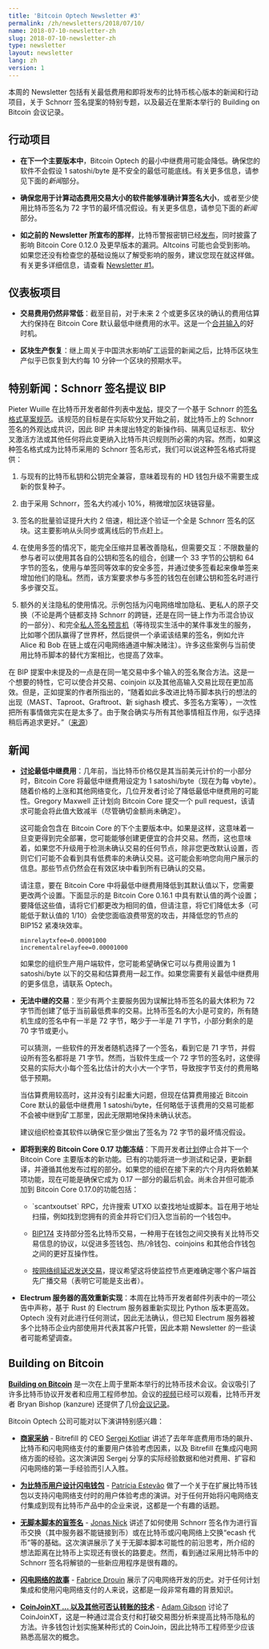 ```yaml
---
title: 'Bitcoin Optech Newsletter #3'
permalink: /zh/newsletters/2018/07/10/
name: 2018-07-10-newsletter-zh
slug: 2018-07-10-newsletter-zh
type: newsletter
layout: newsletter
lang: zh
version: 1
---
```

本周的 Newsletter 包括有关最低费用和即将发布的比特币核心版本的新闻和行动项目，关于 Schnorr 签名提案的特别专题，以及最近在里斯本举行的 Building on Bitcoin 会议记录。

## 行动项目

- **<!--bitcoin-core-minimum-relay-fee-->在下一个主要版本中**，Bitcoin Optech 的最小中继费用可能会降低。确保您的软件不会假设 1 satoshi/byte 是不安全的最低可能底线。有关更多信息，请参见下面的*新闻*部分。

- **<!--ensure-your-software-->确保您用于计算动态费用交易大小的软件能够准确计算签名大小**，或者至少使用比特币签名为 72 字节的最坏情况假设。有关更多信息，请参见下面的*新闻*部分。

- **<!--as-previous-newsletters-->如之前的 Newsletter 所宣布的那样**，比特币警报密钥已经[发布][alert released]，同时披露了影响 Bitcoin Core 0.12.0 及更早版本的漏洞。Altcoins 可能也会受到影响。如果您还没有检查您的基础设施以了解受影响的服务，建议您现在就这样做。有关更多详细信息，请查看 [Newsletter #1][newsletter #1]。

[alert released]: https://lists.linuxfoundation.org/pipermail/bitcoin-dev/2018-July/016189.html
[newsletter #1]: /zh/newsletters/2018/06/26/

## 仪表板项目

- **<!--transaction-fees-remain-very-low-->交易费用仍然非常低**：截至目前，对于未来 2 个或更多区块的确认的费用估算大约保持在 Bitcoin Core 默认最低中继费用的水平。这是一个[合并输入][consolidate inputs]的好时机。

[consolidate inputs]: https://en.bitcoin.it/wiki/Techniques_to_reduce_transaction_fees#Consolidation

- **<!--block-production-recovery-->区块生产恢复**：继上周关于中国洪水影响矿工运营的新闻之后，比特币区块生产似乎已恢复到大约每 10 分钟一个区块的预期水平。

## 特别新闻：Schnorr 签名提议 BIP

Pieter Wuille 在比特币开发者邮件列表中[发帖][schnorr post]，提交了一个基于 Schnorr 的[签名格式草案规范][schnorr draft]。该规范的目标是在实际软分叉开始之前，就比特币上的 Schnorr 签名的外观达成共识，因此 BIP 并未提出特定的新操作码、隔离见证标志、软分叉激活方法或其他任何将此变更纳入比特币共识规则所必需的内容。然而，如果这种签名格式成为比特币采用的 Schnorr 签名形式，我们可以说这种签名格式将提供：

[schnorr post]: https://lists.linuxfoundation.org/pipermail/bitcoin-dev/2018-July/016203.html
[schnorr draft]: https://github.com/sipa/bips/blob/bip-schnorr/bip-schnorr.mediawiki

1. 与现有的比特币私钥和公钥完全兼容，意味着现有的 HD 钱包升级不需要生成新的恢复种子。

2. 由于采用 Schnorr，签名大约减小 10%，稍微增加区块链容量。

3. 签名的批量验证提升大约 2 倍速，相比逐个验证一个全是  Schnorr 签名的区块。这主要影响从头同步或离线后的节点赶上。

4. 在使用多签的情况下，能完全压缩并显著改善隐私，但需要交互：不限数量的参与者可以使用其各自的公钥和签名的组合，创建一个 33 字节的公钥和 64 字节的签名，使用与单签同等效率的安全多签，并通过使多签看起来像单签来增加他们的隐私。然而，该方案要求参与多签的钱包在创建公钥和签名时进行多步骤交互。

5. 额外的关注隐私的使用情况。示例包括为闪电网络增加隐私、更私人的原子交换（不论是两个链都支持 Schnorr 的跨链，还是在同一链上作为币混合协议的一部分）、和完全[私人签名预言机][dlc]（等待现实生活中的某件事发生的服务，比如哪个团队赢得了世界杯，然后提供一个承诺该结果的签名，例如允许 Alice 和 Bob 在链上或在闪电网络通道中解决赌注）。许多这些案例与当前使用比特币脚本的替代方案相比，也提高了效率。

[dlc]: https://adiabat.github.io/dlc.pdf

在 BIP 提案中未提及的一点是在同一笔交易中多个输入的签名聚合方法。这是一个想要的特性，它可以使合并交易、coinjoin 以及其他高输入交易比现在更加高效。但是，正如提案的作者所指出的，“随着如此多改进比特币脚本执行的想法的出现（MAST、Taproot、Graftroot、新 sighash 模式、多签名方案等），一次性把所有事情做完实在是太多了。由于聚合确实与所有其他事情相互作用，似乎选择稍后再追求更好。”（[来源][pwuille comment]）

[pwuille comment]: https://www.reddit.com/r/Bitcoin/comments/8wmj5b/pieter_wuille_submits_schnorr_signatures_bip/e1wwriq/

## 新闻

- **<!--min-fee-discussion-->[讨论][min fee discussion]最低中继费用**：几年前，当比特币价格仅是其当前美元计价的一小部分时，Bitcoin Core 将最低中继费用设定为 1 satoshi/byte（现在为每 vbyte）。随着价格的上涨和其他网络变化，几位开发者讨论了降低最低中继费用的可能性。Gregory Maxwell 正计划向 Bitcoin Core 提交一个 pull request，该请求可能会将此值大致减半（尽管确切金额尚未确定）。

    这可能会包含在 Bitcoin Core 的下个主要版本中。如果是这样，这意味着一旦变更得到完全部署，您可能能够创建更便宜的合并交易。然而，这也意味着，如果您不升级用于检测未确认交易的任何节点，除非您更改默认设置，否则它们可能不会看到具有低费率的未确认交易。这可能会影响您向用户展示的信息。那些节点仍然会在有效区块中看到所有已确认的交易。

    请注意，要在 Bitcoin Core 中将最低中继费用降低到其默认值以下，您需要更改两个设置。下面显示的是 Bitcoin Core 0.16.1 中具有默认值的两个设置；要降低这些值，请将它们都更改为相同的值，但请注意，将它们降低太多（可能低于默认值的 1/10）会使您面临浪费带宽的攻击，并降低您的节点的 BIP152 紧凑块效率。

      minrelaytxfee=0.00001000
      incrementalrelayfee=0.00001000

    如果您的组织生产用户端软件，您可能希望确保它可以与费用设置为 1 satoshi/byte 以下的交易和估算费用一起工作。如果您需要有关最低中继费用的更多信息，请联系 Optech。

[min fee discussion]: http://www.erisian.com.au/meetbot/bitcoin-core-dev/2018/bitcoin-core-dev.2018-07-05-19.22.log.html#l-24

- **<!--unrelayable-transactions-->无法中继的交易**：至少有两个主要服务因为误解比特币签名的最大体积为 72 字节而创建了低于当前最低费率的交易。比特币签名的大小是可变的，所有随机生成的签名中有一半是 72 字节，略少于一半是 71 字节，小部分剩余的是 70 字节或更小。

    可以猜测，一些软件的开发者随机选择了一个签名，看到它是 71 字节，并假设所有签名都将是 71 字节。然而，当软件生成一个 72 字节的签名时，这使得交易的实际大小每个签名比估计的大小大一个字节，导致按字节支付的费用略低于预期。

    当估算费用较高时，这并没有引起重大问题，但现在估算费用接近 Bitcoin Core 默认的最低中继费用 1 satoshi/byte，任何略低于该费用的交易可能都不会被中继到矿工那里，因此无限期地保持未确认状态。

    建议组织检查其软件以确保它至少做出了签名为 72 字节的最坏情况假设。

- **<!--upcoming-bitcoin-core-0.17-feature-freeze-->即将到来的 Bitcoin Core 0.17 功能冻结**：下周开发者[计划][#12624]停止合并下一个 Bitcoin Core 主要版本的新功能。已有的功能将进一步测试和记录，更新翻译，并遵循其他发布过程的部分。如果您的组织在接下来的六个月内将依赖某项功能，现在可能是确保它成为 0.17 一部分的最后机会。尚未合并但可能添加到 Bitcoin Core 0.17.0的功能包括：

    - <!--scantxoutsetp-->`scantxoutset` RPC，允许搜索 UTXO 以查找地址或脚本。旨在用于地址扫描，例如找到您拥有的资金并将它们归入您当前的一个钱包中。

    - [BIP174][] 支持部分签名比特币交易，一种用于在钱包之间交换有关比特币交易信息的协议，以促进多签钱包、热/冷钱包、coinjoins 和其他合作钱包之间的更好互操作性。

    - [<!--delayed-transaction-sending-by-network-group-->按网络组延迟发送交易][#13298]，提议希望这将使监控节点更难确定哪个客户端首先广播交易（表明它可能是支出者）。

[#12624]: https://github.com/bitcoin/bitcoin/issues/12624
[BIP174]: https://github.com/bitcoin/bips/blob/master/bip-0174.mediawiki
[#13298]: https://github.com/bitcoin/bitcoin/issues/13298

- **<!--efficient-reimplementation-of-electrum-server-->Electrum 服务器的高效重新实现**：本周在比特币开发者邮件列表中的一项公告中声称，基于 Rust 的 Electrum 服务器重新实现比 Python 版本更高效。Optech 没有对此进行任何测试，因此无法确认，但已知 Electrum 服务器被多个比特币企业内部使用并代表其客户托管，因此本期 Newsletter 的一些读者可能希望调查。

## Building on Bitcoin

[**Building on Bitcoin**][bob website] 是一次在上周于里斯本举行的比特币技术会议。会议吸引了许多比特币协议开发者和应用工程师参加。会议的[视频][bob video]已经可以观看，比特币开发者 Bryan Bishop (kanzure) 还提供了几份[会议记录][bob transcripts]。

[bob website]: https://building-on-bitcoin.com/
[bob video]: https://www.youtube.com/watch?v=XORDEX-RrAI
[bob transcripts]: http://diyhpl.us/wiki/transcripts/building-on-bitcoin/2018/

Bitcoin Optech 公司可能对以下演讲特别感兴趣：

- [**<!--merchant-adoption-->商家采纳**][bitrefill video] - Bitrefill 的 CEO [Sergej Kotliar][sergej] 讲述了去年年底费用市场的飙升、比特币和闪电网络支付的重要用户体验考虑因素，以及 Bitrefill 在集成闪电网络方面的经验。这次演讲因 Sergej 分享的实际经验数据和他对费用、扩容和闪电网络的第一手经验而引人入胜。

[bitrefill video]: https://www.youtube.com/watch?v=Cpid31c6HZc&feature=youtu.be&t=8m49s
[sergej]: https://twitter.com/ziggamon

- [**<!--designing-lighning-wallets-for-the-bitcoin-users-->为比特币用户设计闪电钱包**][lightning ux video] - [Patrícia Estevão][patricia] 做了一个关于在扩展比特币钱包以支持闪电网络支付时的用户体验考虑的演讲。对于任何开始将闪电网络支付集成到现有比特币产品中的企业来说，这都是一个有趣的话题。

[lightning ux video]: https://www.youtube.com/watch?v=XORDEX-RrAI&feature=youtu.be&t=6042
[patricia]: https://twitter.com/patestevao

- [**<!--blind-signatures-in-sciptless-scripts-->无脚本脚本的盲签名**][blind signatures video] - [Jonas Nick][jonas] 讲述了如何使用 Schnorr 签名作为进行盲币交换（其中服务器不能链接到币）或在比特币或闪电网络上交换“ecash 代币”等的基础。这次演讲展示了关于无脚本脚本可能性的前沿思考，所介绍的想法距离在比特币上实现还有很长的路要走。然而，看到通过采用比特币中的 Schnorr 签名将解锁的一些新应用程序是很有趣的。

[blind signatures video]: https://www.youtube.com/watch?v=XORDEX-RrAI&feature=youtu.be&t=25479
[jonas]: https://twitter.com/n1ckler

- [**<!--ln-story-->闪电网络的故事**][ln video] - [Fabrice Drouin][fabrice] 展示了闪电网络开发的历史。对于任何计划集成和使用闪电网络支付的人来说，这都是一段非常有趣的背景知识。

[ln video]: https://www.youtube.com/watch?time_continue=2881&v=Cpid31c6HZc
[fabrice]: https://twitter.com/acinq_co

- [**<!--coinjoinxt-and-other-techniques-for-deniable-transfers-->CoinJoinXT ... 以及其他可否认转账的技术**][coinjoin video] - [Adam Gibson][adam] 讨论了 CoinJoinXT，这是一种通过混合支付和打破交易图分析来提高比特币隐私的方法。许多钱包计划实施某种形式的 CoinJoin，因此比特币工程师至少应该熟悉高层次的概念。

[coinjoin video]: https://www.youtube.com/watch?v=XORDEX-RrAI&feature=youtu.be&t=23359
[adam]: https://twitter.com/waxwing__